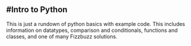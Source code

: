 #Intro to Python
---
This is just a rundown of python basics with example code. This includes information on datatypes, comparison and conditionals, functions and classes, and one of many Fizzbuzz solutions.